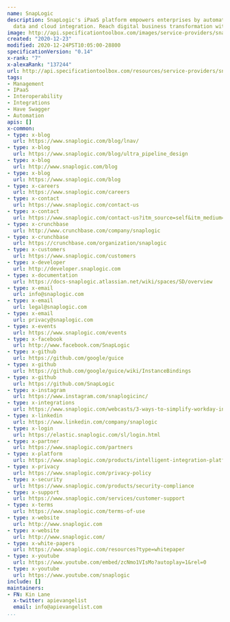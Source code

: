 ```yaml
---
name: SnapLogic
description: SnapLogic's iPaaS platform empowers enterprises by automating application,
  data and cloud integration. Reach digital business transformation with SnapLogic.
image: http://api.specificationtoolbox.com/images/service-providers/snaplogic.jpg
created: "2020-12-23"
modified: 2020-12-24PST10:05:00-28800
specificationVersion: "0.14"
x-rank: "7"
x-alexaRank: "137244"
url: http://api.specificationtoolbox.com/resources/service-providers/snaplogic/
tags:
- Management
- IPaaS
- Interoperability
- Integrations
- Have Swagger
- Automation
apis: []
x-common:
- type: x-blog
  url: https://www.snaplogic.com/blog/lnav/
- type: x-blog
  url: https://www.snaplogic.com/blog/ultra_pipeline_design
- type: x-blog
  url: http://www.snaplogic.com/blog
- type: x-blog
  url: https://www.snaplogic.com/blog
- type: x-careers
  url: https://www.snaplogic.com/careers
- type: x-contact
  url: https://www.snaplogic.com/contact-us
- type: x-contact
  url: https://www.snaplogic.com/contact-us?itm_source=self&itm_medium=cta&itm_campaign=floating
- type: x-crunchbase
  url: http://www.crunchbase.com/company/snaplogic
- type: x-crunchbase
  url: https://crunchbase.com/organization/snaplogic
- type: x-customers
  url: https://www.snaplogic.com/customers
- type: x-developer
  url: http://developer.snaplogic.com
- type: x-documentation
  url: https://docs-snaplogic.atlassian.net/wiki/spaces/SD/overview
- type: x-email
  url: info@snaplogic.com
- type: x-email
  url: legal@snaplogic.com
- type: x-email
  url: privacy@snaplogic.com
- type: x-events
  url: https://www.snaplogic.com/events
- type: x-facebook
  url: http://www.facebook.com/SnapLogic
- type: x-github
  url: https://github.com/google/guice
- type: x-github
  url: https://github.com/google/guice/wiki/InstanceBindings
- type: x-github
  url: https://github.com/SnapLogic
- type: x-instagram
  url: https://www.instagram.com/snaplogicinc/
- type: x-integrations
  url: https://www.snaplogic.com/webcasts/3-ways-to-simplify-workday-integrations
- type: x-linkedin
  url: https://www.linkedin.com/company/snaplogic
- type: x-login
  url: https://elastic.snaplogic.com/sl/login.html
- type: x-partner
  url: https://www.snaplogic.com/partners
- type: x-platform
  url: https://www.snaplogic.com/products/intelligent-integration-platform
- type: x-privacy
  url: https://www.snaplogic.com/privacy-policy
- type: x-security
  url: https://www.snaplogic.com/products/security-compliance
- type: x-support
  url: https://www.snaplogic.com/services/customer-support
- type: x-terms
  url: https://www.snaplogic.com/terms-of-use
- type: x-website
  url: http://www.snaplogic.com
- type: x-website
  url: http://www.snaplogic.com/
- type: x-white-papers
  url: https://www.snaplogic.com/resources?type=whitepaper
- type: x-youtube
  url: https://www.youtube.com/embed/zcNmo1VIsMo?autoplay=1&rel=0
- type: x-youtube
  url: https://www.youtube.com/snaplogic
include: []
maintainers:
- FN: Kin Lane
  x-twitter: apievangelist
  email: info@apievangelist.com
...
```

